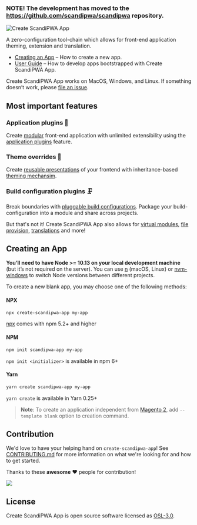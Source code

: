 ### NOTE! The development has moved to the https://github.com/scandipwa/scandipwa repository.

![Create ScandiPWA App](https://user-images.githubusercontent.com/29531824/104035489-ddbfff80-51da-11eb-8efc-88adb4283cf5.png)

A zero-configuration tool-chain which allows for front-end application theming, extension and translation.

- [Creating an App](https://scandipwa.gitbook.io/create-scandipwa-app/getting-started/getting-started#creating-an-app) – How to create a new app.
- [User Guide](https://scandipwa.gitbook.io/create-scandipwa-app/) – How to develop apps bootstrapped with Create ScandiPWA App.

Create ScandiPWA App works on MacOS, Windows, and Linux. If something doesn’t work, please [file an issue](https://github.com/scandipwa/create-scandipwa-app/issues/new).

## Most important features

### Application plugins :dna:

Create [modular](https://scandipwa.gitbook.io/create-scandipwa-app/extensions/extensions) front-end application with unlimited extensibility using the [application plugins](https://scandipwa.gitbook.io/create-scandipwa-app/extensions/application-plugins) feature.

### Theme overrides :nail_care:

Create [reusable presentations](https://scandipwa.gitbook.io/create-scandipwa-app/themes/extensions-and-themes) of your frontend with inheritance-based [theming mechansim](https://scandipwa.gitbook.io/create-scandipwa-app/themes/parent-themes).

### Build configuration plugins :clamp:

Break boundaries with [pluggable build configurations](https://scandipwa.gitbook.io/create-scandipwa-app/extensions/build-configuration-plugins). Package your build-configuration into a module and share across projects.

But that's not it! Create ScandiPWA App also allows for [virtual modules](https://app.gitbook.com/@scandipwa/s/create-scandipwa-app/extensions/virtual-modules), [file provision](https://app.gitbook.com/@scandipwa/s/create-scandipwa-app/extensions/file-provision), [translations](https://scandipwa.gitbook.io/create-scandipwa-app/building-your-app/internationalization) and more!

## Creating an App

**You’ll need to have Node >= 10.13 on your local development machine** (but it’s not required on the server). You can use [n](https://www.npmjs.com/package/n) (macOS, Linux) or [nvm-windows](https://github.com/coreybutler/nvm-windows#node-version-manager-nvm-for-windows) to switch Node versions between different projects.

To create a new blank app, you may choose one of the following methods:

#### NPX

```bash
npx create-scandipwa-app my-app
```

[npx](https://medium.com/@maybekatz/introducing-npx-an-npm-package-runner-55f7d4bd282b) comes with npm 5.2+ and higher

#### NPM

```bash
npm init scandipwa-app my-app
```

`npm init <initializer>` is available in npm 6+

#### Yarn

```bash
yarn create scandipwa-app my-app
```

`yarn create` is available in Yarn 0.25+

> **Note**: To create an application independent from [Magento 2](https://magento.com/), add `--template blank` option to creation command.

## Contribution

We'd love to have your helping hand on `create-scandipwa-app`! See [CONTRIBUTING.md](./CONTRIBUTING.md) for more information on what we're looking for and how to get started.

Thanks to these **awesome** :heart: people for contribution!

<a href="https://github.com/scandipwa/create-scandipwa-app/graphs/contributors">
<img src="https://contributors-img.web.app/image?repo=scandipwa/create-scandipwa-app" />
</a>

## License

Create ScandiPWA App is open source software licensed as [OSL-3.0](./LICENSE).

